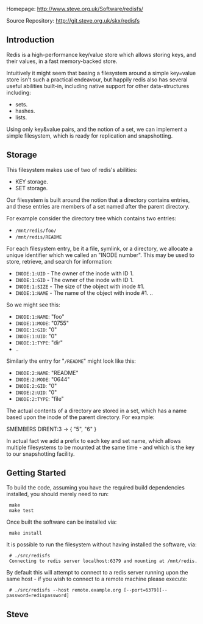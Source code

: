 
Homepage:
    http://www.steve.org.uk/Software/redisfs/

Source Repository:
    http://git.steve.org.uk/skx/redisfs



Introduction
------------

Redis is a high-performance key/value store which allows storing keys, and their values, in a fast memory-backed store.

Intuitively it might seem that basing a filesystem around a simple key=value store isn't such a practical endeavour, but happily redis also has several useful abilities built-in, including native support for other data-structures including:

* sets.
* hashes.
* lists.

Using only key&value pairs, and the notion of a set, we can implement a simple filesystem, which is ready for replication and snapshotting.



Storage
-------

This filesystem makes use of two of redis's abilities:

* KEY storage.
* SET storage.

Our filesystem is built around the notion that a directory contains entries, and these entries are members of a set named after the parent directory.

For example consider the directory tree which contains two entries:

* `/mnt/redis/foo/`
* `/mnt/redis/README`

For each filesystem entry, be it a file, symlink, or a directory, we allocate a unique identifier which we called an "INODE number". This may be used to store, retrieve, and search for information:

* `INODE:1:UID` - The owner of the inode with ID 1.
* `INODE:1:GID` - The owner of the inode with ID 1.
* `INODE:1:SIZE` - The size of the object with inode #1.
* `INODE:1:NAME` - The name of the object with inode #1.
   ..

So we might see this:

* `INODE:1:NAME`: "foo"
* `INODE:1:MODE`: "0755"
* `INODE:1:GID`: "0"
* `INODE:1:UID`: "0"
* `INODE:1:TYPE`: "dir"
* ..

Similarly the entry for "`/README`" might look like this:

* `INODE:2:NAME`: "README"
* `INODE:2:MODE`: "0644"
* `INODE:2:GID`: "0"
* `INODE:2:UID`: "0"
* `INODE:2:TYPE`: "file"

The actual contents of a directory are stored in a set, which has a name based upon the inode of the parent directory.  For example:

   SMEMBERS DIRENT:3 -> { "5", "6" }


In actual fact we add a prefix to each key and set name, which allows multiple filesystems to be mounted at the same time - and which is the key to our snapshotting facility.


Getting Started
---------------

To build the code, assuming you have the required build dependencies
installed, you should merely need to run:

     make
     make test

Once built the software can be installed via:

     make install

It is possible to run the filesystem without having installed the
software, via:

     # ./src/redisfs
     Connecting to redis server localhost:6379 and mounting at /mnt/redis.

By default this will attempt to connect to a redis server running upon
the same host - if you wish to connect to a remote machine please execute:

     # ./src/redisfs --host remote.example.org [--port=6379][--password=redispassword]


Steve
--
